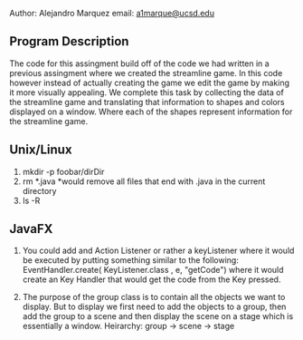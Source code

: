Author: Alejandro Marquez
email: a1marque@ucsd.edu
## Program Description
The code for this assingment build off of the code we had written in a previous
assingment where we created the streamline game. In this code however instead 
of actually creating the game we edit the game by making it more visually 
appealing. We complete this task by collecting the data of the streamline game
and translating that information to shapes and colors displayed on a window.
Where each of the shapes represent information for the streamline game. 

## Unix/Linux
1. mkdir -p foobar/dirDir
2. rm *.java *would remove all files that end with .java in the current 
   directory
3. ls -R

## JavaFX
1. You could add and Action Listener or rather a keyListener where it would be
   executed by putting something similar to the following: EventHandler.create(
   KeyListener.class , e, "getCode") where it would create an Key Handler that
   would get the code from the Key pressed.

2. The purpose of the group class is to contain all the objects we want to 
   display. But to display we first need to add the objects to a group, then 
   add the group to a scene and then display the scene on a stage which is 
   essentially a window. Heirarchy: group -> scene -> stage

